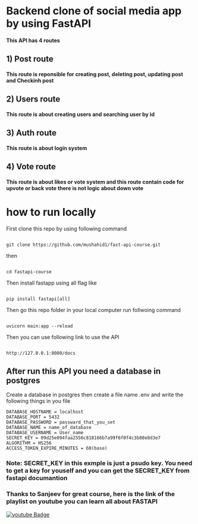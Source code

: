 # Backend clone  of social media app by using FastAPI

#### This API  has 4 routes

## 1) Post route

#### This route is reponsible for creating post, deleting post, updating post and Checkinh post

## 2) Users route

#### This route is about creating users and searching user by id

## 3) Auth route

#### This route is about login system

## 4) Vote route

 #### This route is about likes or vote system and this route contain code for upvote or back vote there is not logic about down vote

# how to run locally
First clone this repo by using following command
````

git clone https://github.com/mushahid1/fast-api-course.git

````
then 
````

cd fastapi-course

````

Then install fastapp using all flag like 

````

pip install fastapi[all]

````

Then go this repo folder in your local computer run follwoing command
````

uvicorn main:app --reload

````

Then you can use following link to use the  API

````

http://127.0.0.1:8000/docs 

````

## After run this API you need a database in postgres 
Create a database in postgres then create a file name .env and write the following things in you file 

````
DATABASE_HOSTNAME = localhost
DATABASE_PORT = 5432
DATABASE_PASSWORD = passward_that_you_set
DATABASE_NAME = name_of_database
DATABASE_USERNAME = User_name
SECRET_KEY = 09d25e094faa2556c818166b7a99f6f0f4c3b88e8d3e7 
ALGORITHM = HS256
ACCESS_TOKEN_EXPIRE_MINUTES = 60(base)

````
### Note: SECRET_KEY in this exmple is just a psudo key. You need to get a key for youself and you can get the SECRET_KEY  from fastapi documantion
 

### Thanks to Sanjeev for great course, here is the link of the playlist on youtube you can learn all about FASTAPI
 
<div id="badges">
  <a href="https://www.youtube.com/watch?v=Yw4LmMQXXFs&list=PL8VzFQ8k4U1L5QpSapVEzoSfob-4CR8zM">
    <img src="https://freshidea.com/jonah/youtube-api/subscribers-badge.php?label=Subscribers&style=for-the-badge&color=red&labelColor=ce4630" alt="youtube Badge"/>
  </a>  